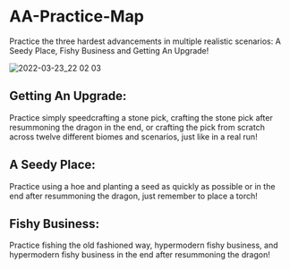 # AA-Practice-Map
Practice the three hardest advancements in multiple realistic scenarios: A Seedy Place, Fishy Business and Getting An Upgrade!

![2022-03-23_22 02 03](https://user-images.githubusercontent.com/102276947/159845958-768515b3-c4c5-48bb-98c2-5981f56d9eea.png)

## Getting An Upgrade:

Practice simply speedcrafting a stone pick, crafting the stone pick after resummoning the dragon in the end, or crafting the pick from scratch across twelve different biomes and scenarios, just like in a real run!

## A Seedy Place:

Practice using a hoe and planting a seed as quickly as possible or in the end after resummoning the dragon, just remember to place a torch!

## Fishy Business:

Practice fishing the old fashioned way, hypermodern fishy business, and hypermodern fishy business in the end after resummoning the dragon!
